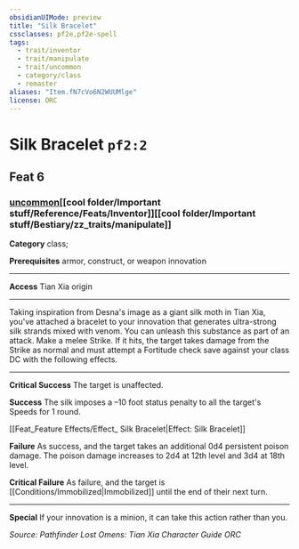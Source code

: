```yaml
---
obsidianUIMode: preview
title: "Silk Bracelet"
cssclasses: pf2e,pf2e-spell
tags:
  - trait/inventor
  - trait/manipulate
  - trait/uncommon
  - category/class
  - remaster
aliases: "Item.fN7cVo6N2WUUMlge"
license: ORC
---
```

# Silk Bracelet `pf2:2`
## Feat 6
### [uncommon](cool%20folder/Important%20stuff/Bestiary/zz_traits/uncommon.md "Uncommon Rarity Trait")[[cool folder/Important stuff/Reference/Feats/Inventor]][[cool folder/Important stuff/Bestiary/zz_traits/manipulate]]

**Category** class; 



**Prerequisites** armor, construct, or weapon innovation
* * *
**Access** Tian Xia origin

* * *

Taking inspiration from Desna's image as a giant silk moth in Tian Xia, you've attached a bracelet to your innovation that generates ultra-strong silk strands mixed with venom. You can unleash this substance as part of an attack. Make a melee Strike. If it hits, the target takes damage from the Strike as normal and must attempt a Fortitude check save against your class DC with the following effects.

* * *

**Critical Success** The target is unaffected.

**Success** The silk imposes a –10 foot status penalty to all the target's Speeds for 1 round.

[[Feat_Feature Effects/Effect_ Silk Bracelet|Effect: Silk Bracelet]]

**Failure** As success, and the target takes an additional 0d4 persistent poison damage. The poison damage increases to 2d4 at 12th level and 3d4 at 18th level.

**Critical Failure** As failure, and the target is [[Conditions/Immobilized|Immobilized]] until the end of their next turn.

* * *

**Special** If your innovation is a minion, it can take this action rather than you.

*Source: Pathfinder Lost Omens: Tian Xia Character Guide*
*ORC*